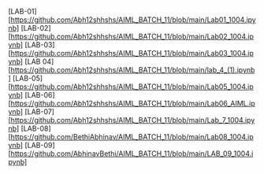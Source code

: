 [LAB-01][https://github.com/Abh12shhshs/AIML_BATCH_11/blob/main/Lab01_1004.ipynb]
[LAB-02][https://github.com/Abh12shhshs/AIML_BATCH_11/blob/main/Lab02_1004.ipynb]
[LAB-03][https://github.com/Abh12shhshs/AIML_BATCH_11/blob/main/Lab03_1004.ipynb]
[LAB 04][https://github.com/Abh12shhshs/AIML_BATCH_11/blob/main/lab_4_(1).ipynb]
[LAB-05][https://github.com/Abh12shhshs/AIML_BATCH_11/blob/main/Lab05_1004.ipynb]
[LAB-06][https://github.com/Abh12shhshs/AIML_BATCH_11/blob/main/Lab06_AIML.ipynb]
[LAB-07][https://github.com/Abh12shhshs/AIML_BATCH_11/blob/main/Lab_7_1004.ipynb]
[LAB-08][https://github.com/BethiAbhinav/AIML_BATCH_11/blob/main/Lab08_1004.ipynb]
[LAB-09][https://github.com/AbhinavBethi/AIML_BATCH_11/blob/main/LAB_09_1004.ipynb]

